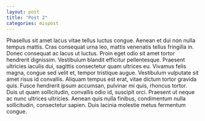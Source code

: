```yaml
---
layout: post
title: "Post 2"
categories: mispost
---
```


Phasellus sit amet lacus vitae tellus luctus congue. Aenean et dui non nulla tempus mattis. Cras consequat urna leo, mattis venenatis tellus fringilla in. Donec consequat ac lacus ut luctus. Proin eget odio sit amet tortor hendrerit dignissim. Vestibulum blandit efficitur pellentesque. Praesent ultricies iaculis dui, sagittis consectetur quam ultrices eu. Vivamus felis magna, congue sed velit et, tempor tristique augue. Vestibulum vulputate sit amet risus id convallis. Aliquam tempus est erat, vitae dictum tortor gravida quis. Fusce hendrerit ipsum accumsan, pulvinar mi quis, rhoncus tortor. Duis ut quam sollicitudin, convallis odio id, suscipit orci. Praesent ut neque ac nunc ultrices ultricies. Aenean quis nulla finibus, condimentum nulla sollicitudin, consectetur sapien. Duis lacinia molestie metus fermentum congue.